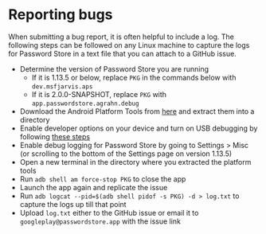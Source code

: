 # Reporting bugs

When submitting a bug report, it is often helpful to include a log. The following steps can be followed on any Linux machine to capture the logs for Password Store in a text file that you can attach to a GitHub issue.

- Determine the version of Password Store you are running
  - If it is 1.13.5 or below, replace `PKG` in the commands below with `dev.msfjarvis.aps`
  - If it is 2.0.0-SNAPSHOT, replace `PKG` with `app.passwordstore.agrahn.debug`
- Download the Android Platform Tools from [here](https://developer.android.com/studio/releases/platform-tools) and extract them into a directory
- Enable developer options on your device and turn on USB debugging by following [these steps](https://developer.android.com/studio/debug/dev-options)
- Enable debug logging for Password Store by going to Settings > Misc (or scrolling to the bottom of the Settings page on version 1.13.5)
- Open a new terminal in the directory where you extracted the platform tools
- Run `adb shell am force-stop PKG` to close the app
- Launch the app again and replicate the issue
- Run `adb logcat --pid=$(adb shell pidof -s PKG) -d > log.txt` to capture the logs up till that point
- Upload `log.txt` either to the GitHub issue or email it to `googleplay@passwordstore.app` with the issue link
